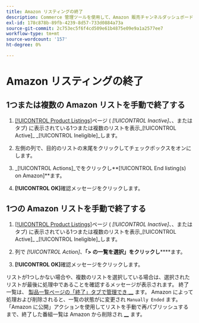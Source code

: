 ```yaml
---
title: Amazon リスティングの終了
description: Commerce 管理ツールを使用して、Amazon 販売チャンネルダッシュボードから Amazon リストを終了することができます。
exl-id: 178c878b-89fb-4239-8d57-733d0884a73a
source-git-commit: 2c753ec5f6f4cd509e61b4875e09e9a1a2577ee7
workflow-type: tm+mt
source-wordcount: '157'
ht-degree: 0%

---
```


# Amazon リスティングの終了

## 1つまたは複数の Amazon リストを手動で終了する

1. [[!UICONTROL Product Listings]](./managing-product-listings.md)ページ ( _[!UICONTROL Inactive]_、、またはタブ) に表示されている1つまたは複数のリストを表示_[!UICONTROL Active]_ _[!UICONTROL Ineligible]_します。

1. 左側の列で、目的のリストの末尾をクリックしてチェックボックスをオンにします。

1. _[!UICONTROL Actions]_でをクリックし&#x200B;**[!UICONTROL End listing(s) on Amazon]**ます。

1. **[!UICONTROL OK]**&#x200B;確認メッセージをクリックします。

## 1つの Amazon リストを手動で終了する

1. [[!UICONTROL Product Listings]](./managing-product-listings.md)ページ ( _[!UICONTROL Inactive]_、、またはタブ) に表示されている1つまたは複数のリストを表示_[!UICONTROL Active]_ _[!UICONTROL Ineligible]_します。

1. 列で _[!UICONTROL Action]_、**「> の一覧を選択」をクリックし******ます。

1. **[!UICONTROL OK]**&#x200B;確認メッセージをクリックします。

リストが1つしかない場合や、複数のリストを選択している場合は、選択されたリストが最後に処理中であることを確認するメッセージが表示されます。 終了一覧は、 [ 製品一覧ページの「終了」タブで管理でき ](./ended-listings.md) [__](./managing-product-listings.md) ます。 Amazon によって処理および削除されると、一覧の状態がに変更され `Manually Ended` ます。 「Amazon に公開」アクションを使用してリストを手動で再パブリッシュするまで、終了した番組一覧は Amazon から削除され [__](./publish-listings-manually.md) ます。
